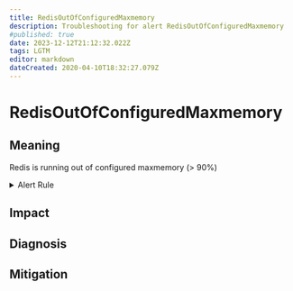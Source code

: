 ```yaml
---
title: RedisOutOfConfiguredMaxmemory
description: Troubleshooting for alert RedisOutOfConfiguredMaxmemory
#published: true
date: 2023-12-12T21:12:32.022Z
tags: LGTM
editor: markdown
dateCreated: 2020-04-10T18:32:27.079Z
---
```


# RedisOutOfConfiguredMaxmemory

## Meaning
[//]: # "Short paragraph that explains what the alert means"
Redis is running out of configured maxmemory (> 90%)

<details>
  <summary>Alert Rule</summary>

  ```yaml
alert: RedisOutOfConfiguredMaxmemory
expr: redis_memory_used_bytes / redis_memory_max_bytes * 100 > 90 and on(instance) redis_memory_max_bytes > 0
for: 2m
labels:
    severity: warning
annotations:
    summary: Redis out of configured maxmemory (instance {{ $labels.instance }})
    description: |-
        Redis is running out of configured maxmemory (> 90%)
          VALUE = {{ $value }}
          LABELS = {{ $labels }}
    runbook: https://github.com/srerun/prometheus-alerts/content/runbooks/RedisOutOfConfiguredMaxmemory

  ```
</details>


## Impact
[//]: # "What could / will happen if the alert is not addressed"



## Diagnosis
[//]: # "Steps to take to identify the cause of the problem"



## Mitigation
[//]: # "The steps necessary to resolve the alert"
